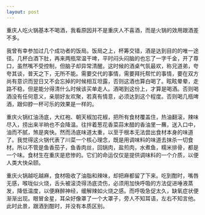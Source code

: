 ```yaml
---
layout: post
---
```

重庆人吃火锅基本不喝酒，我看原因并不是重庆人不喜酒，而是火锅的效用跟酒差不多。

我曾有幸参加过几个成功者的饭局。饭局之上，杯筹交错，酒是达到目的的唯一途径。几杯白酒下肚，再来两瓶常温干啤，平时闷头闷脑的也忘了一字千金，开了尊口，虽然嘴不受控制，但脑子却异常清醒。这时候的酒桌气氛最欢，称兄道弟，夸夸其谈，普天之下，无所不能。需要交代的事情，需要拜托帮忙的事情，要在双方尚有意识而翌日又不会忘掉的时候相互坦露，否则这酒也算白喝了。眩眩晕晕，走路不稳，但是能分得清什么时候该买单走人。酒喝到这份上，才算是喝酒。否则喝酒没有任何意义，亲朋好友欢聚，若真有情意，必须达到这个程度。否则喝几瓶啤酒，跟仰脖一杯可乐的效果是一样的。

重庆火锅红油汤底，大红袍、朝天椒加花椒，把所有食材覆盖住，热油翻滚，辣味尽入，捞出来半晌也不会降温。往拌着葱花香菜蒜末醋的香油里一蘸，送入口中，油而不腻，煞是爽快。然而汤底味道太重，以至于根本无法尝出食材本身的味道了。我觉得这火锅代表了川菜一个核心理念，既是用调味料的味道去抹杀一切食材。所以不管是鱼香茄子，鱼香肉丝，回锅肉，盐煎肉，水煮鱼，糯米排骨，都是一个味。食材生在重庆是悲惨的。它们的命运仅仅是提供调味料的一个介质，以便人类大快朵颐。

重庆火锅越吃越麻，食材吸收了油脂和辣味，却把麻都留了下来。吃到酣时，嘴唇无感，喉咙似火烧，舌头被滚烫得汤底烫伤，必须用加快呼吸的方法促进唾液蒸发，降低温度，以便麻醉神经，缓解辣如火烧之感。而呼吸急促太久，缺氧症状便渐渐出现。眼冒金星，耳朵好像罩了一个大罩子，旁人不知耳语，左右不知言他。此时此景，跟酒到酣时，并没有本质区别。